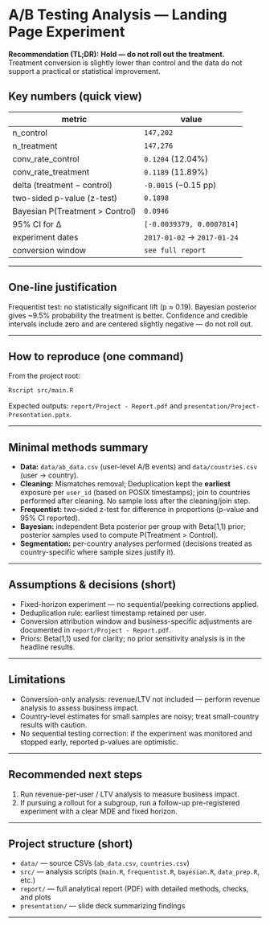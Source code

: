 # A/B Testing Analysis — Landing Page Experiment

**Recommendation (TL;DR):** **Hold — do not roll out the treatment.**\
Treatment conversion is slightly lower than control and the data do not support a practical or statistical improvement.

## Key numbers (quick view)

| metric                          | value                       |
| ------------------------------- | --------------------------- |
| n\_control                      | `147,202`                   |
| n\_treatment                    | `147,276`                   |
| conv\_rate\_control             | `0.1204` (12.04%)           |
| conv\_rate\_treatment           | `0.1189` (11.89%)           |
| delta (treatment − control)     | `-0.0015` (−0.15 pp)        |
| two-sided p-value (z-test)      | `0.1898`                    |
| Bayesian P(Treatment > Control) | `0.0946`                    |
| 95% CI for Δ                    | `[-0.0039379, 0.0007814]`   |
| experiment dates                | `2017-01-02` → `2017-01-24` |
| conversion window               | `see full report`           |

---

## One-line justification

Frequentist test: no statistically significant lift (p ≈ 0.19). Bayesian posterior gives \~9.5% probability the treatment is better. Confidence and credible intervals include zero and are centered slightly negative — do not roll out.

---

## How to reproduce (one command)

From the project root:

```bash
Rscript src/main.R
```

Expected outputs: `report/Project - Report.pdf` and `presentation/Project-Presentation.pptx`.

---

## Minimal methods summary

- **Data:** `data/ab_data.csv` (user-level A/B events) and `data/countries.csv` (user → country).
- **Cleaning:** Mismatches removal; Deduplication kept the **earliest** exposure per `user_id` (based on POSIX timestamps); join to countries performed after cleaning. No sample loss after the cleaning/join step.
- **Frequentist:** two-sided z-test for difference in proportions (p-value and 95% CI reported).
- **Bayesian:** independent Beta posterior per group with Beta(1,1) prior; posterior samples used to compute P(Treatment > Control).
- **Segmentation:** per-country analyses performed (decisions treated as country-specific where sample sizes justify it).

---

## Assumptions & decisions (short)

- Fixed-horizon experiment — no sequential/peeking corrections applied.
- Deduplication rule: earliest timestamp retained per user.
- Conversion attribution window and business-specific adjustments are documented in `report/Project - Report.pdf`.
- Priors: Beta(1,1) used for clarity; no prior sensitivity analysis is in the headline results.

---

## Limitations

- Conversion-only analysis: revenue/LTV not included — perform revenue analysis to assess business impact.
- Country-level estimates for small samples are noisy; treat small-country results with caution.
- No sequential testing correction: if the experiment was monitored and stopped early, reported p-values are optimistic.

---

## Recommended next steps

1. Run revenue-per-user / LTV analysis to measure business impact.
2. If pursuing a rollout for a subgroup, run a follow-up pre-registered experiment with a clear MDE and fixed horizon.

---

## Project structure (short)

- `data/` — source CSVs (`ab_data.csv`, `countries.csv`)
- `src/` — analysis scripts (`main.R`, `frequentist.R`, `bayesian.R`, `data_prep.R`, etc.)
- `report/` — full analytical report (PDF) with detailed methods, checks, and plots
- `presentation/` — slide deck summarizing findings

---